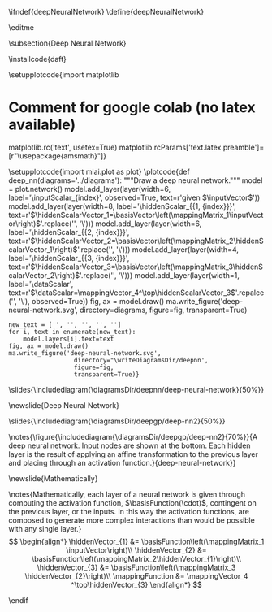 \ifndef{deepNeuralNetwork}
\define{deepNeuralNetwork}

\editme

\subsection{Deep Neural Network}

\installcode{daft}

\setupplotcode{import matplotlib
# Comment for google colab (no latex available)
matplotlib.rc('text', usetex=True)
matplotlib.rcParams['text.latex.preamble']=[r"\usepackage{amsmath}"]}

\setupplotcode{import mlai.plot as plot}
\plotcode{def deep_nn(diagrams='../diagrams'):
    """Draw a deep neural network."""
    model = plot.network()
    model.add_layer(layer(width=6, label='\inputScalar_{index}',
                    observed=True, text=r'given $\inputVector$'))
    model.add_layer(layer(width=8, label='\hiddenScalar_{{1, {index}}}',
                    text=r'$\hiddenScalarVector_1=\basisVector\left(\mappingMatrix_1\inputVector\right)$'.replace('\', '\\')))
    model.add_layer(layer(width=6, label='\hiddenScalar_{{2, {index}}}',
                    text=r'$\hiddenScalarVector_2=\basisVector\left(\mappingMatrix_2\hiddenScalarVector_1\right)$'.replace('\', '\\')))
    model.add_layer(layer(width=4, label='\hiddenScalar_{{3, {index}}}',
                    text=r'$\hiddenScalarVector_3=\basisVector\left(\mappingMatrix_3\hiddenScalarVector_2\right)$'.replace('\', '\\')))
    model.add_layer(layer(width=1, label='\dataScalar',
                    text=r'$\dataScalar=\mappingVector_4^\top\hiddenScalarVector_3$'.repalce('\', '\\'),
                    observed=True))
    fig, ax = model.draw()
    ma.write_figure('deep-neural-network.svg',
                      directory=diagrams,
                      figure=fig,
                      transparent=True)

    new_text = ['', '', '', '', '']
    for i, text in enumerate(new_text):
        model.layers[i].text=text
    fig, ax = model.draw()
    ma.write_figure('deep-neural-network.svg',
                      directory="\writeDiagramsDir/deepnn',
                      figure=fig,
                      transparent=True)}

\slides{\includediagram{\diagramsDir/deepnn/deep-neural-network}{50%}}

\newslide{Deep Neural Network}

\slides{\includediagram{\diagramsDir/deepgp/deep-nn2}{50%}}

\notes{\figure{\includediagram{\diagramsDir/deepgp/deep-nn2}{70%}}{A deep neural network. Input nodes are shown at the bottom. Each hidden layer is the result of applying an affine transformation to the previous layer and placing through an activation function.}{deep-neural-network}}

\newslide{Mathematically}

\notes{Mathematically, each layer of a neural network is given through computing the activation function, $\basisFunction(\cdot)$, contingent on the previous layer, or the inputs. In this way the activation functions, are composed to generate more complex interactions than would be possible with any single layer.}
$$
\begin{align*}
    \hiddenVector_{1} &= \basisFunction\left(\mappingMatrix_1 \inputVector\right)\\
    \hiddenVector_{2} &=  \basisFunction\left(\mappingMatrix_2\hiddenVector_{1}\right)\\
    \hiddenVector_{3} &= \basisFunction\left(\mappingMatrix_3 \hiddenVector_{2}\right)\\
    \mappingFunction &= \mappingVector_4 ^\top\hiddenVector_{3}
\end{align*}
$$

\endif
